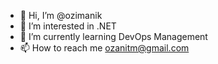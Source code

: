 - 👋 Hi, I’m @ozimanik
- 👀 I’m interested in .NET
- 🌱 I’m currently learning DevOps Management
- 📫 How to reach me ozanitm@gmail.com

